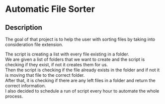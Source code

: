 # Automatic File Sorter
## Description
The goal of that project is to help the user with sorting files by taking into consideration file extension.  

The script is creating a list with every file existing in a folder.  
We are given a list of folders that we want to create and the script is checking if they exist, if not it creates them for us.  
Then the script is checking if the file already exists in the folder and if not it is moving that file to the correct folder.   
After that, it is checking if there are any left files in a folder and return the correct information.  
I also decided to schedule a run of script every hour to automate the whole process.


